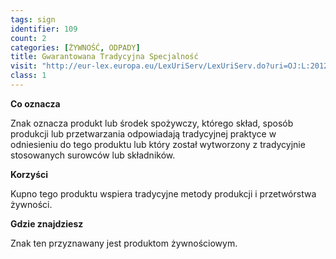 ```yaml
---
tags: sign
identifier: 109
count: 2
categories: [ŻYWNOŚĆ, ODPADY]
title: Gwarantowana Tradycyjna Specjalność
visit: "http://eur-lex.europa.eu/LexUriServ/LexUriServ.do?uri=OJ:L:2012:343:0001:0029:pl:PDF"
class: 1
---
```

**Co oznacza**

Znak oznacza produkt lub środek spożywczy, którego skład, sposób produkcji lub przetwarzania odpowiadają tradycyjnej praktyce w odniesieniu do tego produktu lub który został wytworzony z tradycyjnie stosowanych surowców lub składników.

**Korzyści**

Kupno tego produktu wspiera tradycyjne metody produkcji i przetwórstwa żywności.

**Gdzie znajdziesz**

Znak ten przyznawany jest produktom żywnościowym.
